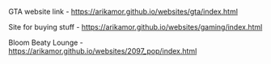 GTA website link - https://arikamor.github.io/websites/gta/index.html


Site for buying stuff - https://arikamor.github.io/websites/gaming/index.html


Bloom Beaty Lounge -  https://arikamor.github.io/websites/2097_pop/index.html
